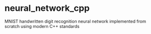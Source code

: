 # neural_network_cpp
MNIST handwritten digit recognition neural network implemented from scratch using modern C++ standards
